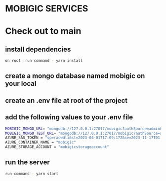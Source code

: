 # MOBIGIC SERVICES

# Check out to main 
## install dependencies
```bash
on root  run command - yarn install
```
## create a mongo database named mobigic on your local

## create an .env file at root of the project

## add the following values to your .env file
```bash
MOBIGIC_MONGO_URL= "mongodb://127.0.0.1:27017/mobigic?authSource=admin&w=1"
MOBIGIC_MONGO_TEST_URL= "mongodb://127.0.0.1:27017/mobigic?authSource=admin&w=1"
AZURE_SAS_TOKEN = "sp=racwdli&st=2023-04-01T17:09:17Z&se=2023-11-17T01:09:17Z&sv=2021-12-02&sr=c&sig=%2F5oc2NQnpThT56a3NyHAtiWJJ23XUzfSrORbklu21%2Fg%3D"
AZURE_CONTAINER_NAME = "mobigic"
AZURE_STORAGE_ACCOUNT = "mobigicstorageaccount"
```
## run the server
```bash
run command - yarn start
```